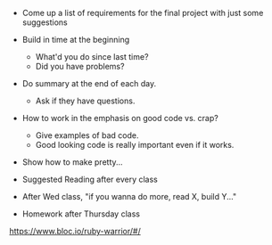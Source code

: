 - Come up a list of requirements for the final project with just some suggestions

- Build in time at the beginning
    * What'd you do since last time?
    * Did you have problems?
- Do summary at the end of each day.
    * Ask if they have questions.
- How to work in the emphasis on good code vs. crap?
    * Give examples of bad code.
    * Good looking code is really important even if it works.
- Show how to make pretty...
- Suggested Reading after every class
- After Wed class, "if you wanna do more, read X, build Y..."
- Homework after Thursday class


https://www.bloc.io/ruby-warrior/#/
